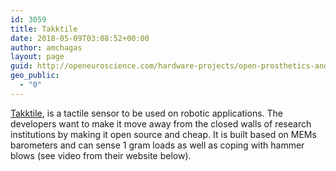 ```yaml
---
id: 3059
title: Takktile
date: 2018-05-09T03:08:52+00:00
author: amchagas
layout: page
guid: http://openeuroscience.com/hardware-projects/open-prosthetics-and-robotics/takktile-copy/
geo_public:
  - "0"
---
```

[Takktile](http://www.takktile.com/), is a tactile sensor to be used on robotic applications. The developers want to make it move away from the closed walls of research institutions by making it open source and cheap. It is built based on MEMs barometers and can sense 1 gram loads as well as coping with hammer blows (see video from their website below).

<span class="embed-youtube" style="text-align:center; display: block;"></span>